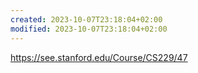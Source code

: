 ```yaml
---
created: 2023-10-07T23:18:04+02:00
modified: 2023-10-07T23:18:04+02:00
---
```


https://see.stanford.edu/Course/CS229/47
